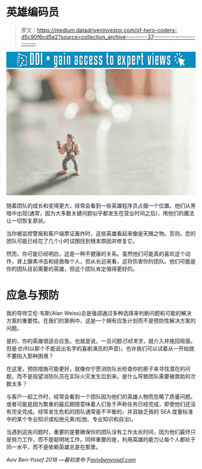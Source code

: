 # 英雄编码员

> 原文：<https://medium.datadriveninvestor.com/of-hero-coders-d5c90f6cd5e2?source=collection_archive---------37----------------------->

[![](img/1227c40070d607c43c97b790ecf37879.png)](http://www.track.datadriveninvestor.com/1B9E)![](img/2215c0b75411264d8973b9ed52b32575.png)

随着团队的成长和变得更大，经常会看到一些英雄程序员占据一个位置。他们从黑暗中出现(通常，因为大多数关键问题似乎都发生在营业时间之后)，用他们的魔法让一切恢复原状。

当你被监控警报和客户端票证轰炸时，这些英雄看起来像是天赐之物。否则，您的团队可能已经花了几个小时试图找到根本原因并修复它。

然而，你可能已经明白，这是一种不健康的关系。虽然他们可能真的喜欢这个动作，肾上腺素冲击和拯救每个人，但从长远来看，这将伤害你的团队。他们可能是你的团队目前需要的英雄，但这个团队肯定值得更好的。

# 应急与预防

我的导师艾伦·韦斯(Alan Weiss)总是强调通过多种选择来判断问题和可能的解决方案的重要性。在我们的案例中，这是一个拥有应急计划而不是预防性解决方案的问题。

是的，你的英雄很适合应急。也就是说，一旦问题*已经发生*，就介入并挽回局面。但是*也许*(以那个不能说出名字的喜剧演员的声音)，也许我们可以试着从一开始就不要陷入那种困境？

在这里，预防措施可能更好，就像你宁愿消防队长检查你的房子来寻找潜在的问题，而不是指望消防队员在实际火灾发生后到来。是什么导致团队需要被救助的次数太多？

与客户一起工作时，经常会看到一个团队因为他们的英雄人物而忽略了质量问题。或者可能是因为繁重的最后期限意味着人们急于声称任务已经完成，即使他们还没有完全完成。经常发生危机的团队通常是不平衡的，并且缺乏我的 SEA 度量标准中的某个专业知识或松弛元素(松弛、专业知识和自治)。

当遇到这些问题时，重要的是要确保你的团队没有工作太长时间，因为他们最终只是努力工作，而不是聪明地工作。同样重要的是，利用英雄的能力让每个人都处于同一水平，而不是依赖英雄总是在那里。

*Aviv Ben-Yosef 2018 —最初发布于*[*avivbenyosef.com*](https://avivbenyosef.com/of-hero-coders/)